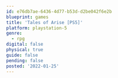 ```yaml
---
id: e76db7ae-6436-4d77-b53d-d2be042f6e2b
blueprint: games
title: 'Tales of Arise [PS5]'
platform: playstation-5
genre:
  - rpg
digital: false
physical: true
guide: false
pending: false
posted: '2022-01-25'
---
```

